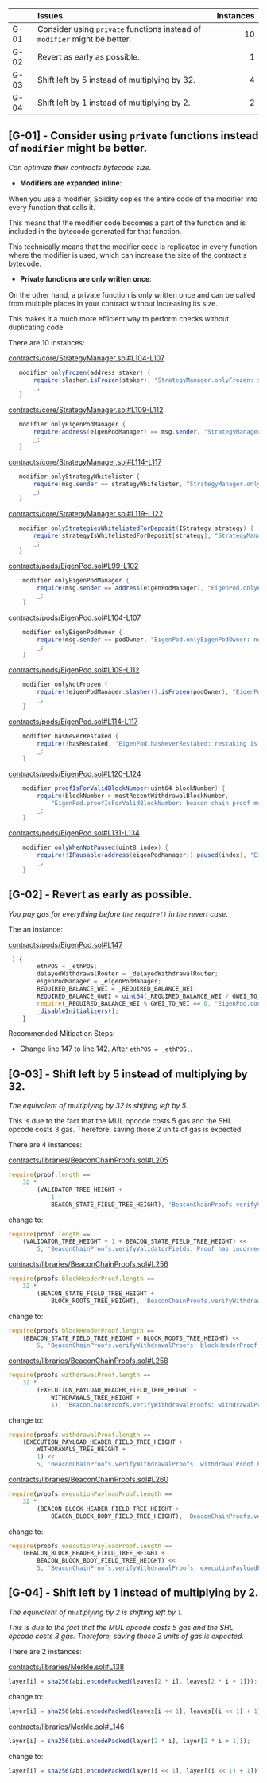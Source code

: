 |      | Issues                                                                    | Instances |
| :--- | :------------------------------------------------------------------------ | --------: |
| G-01 | Consider using `private` functions instead of `modifier` might be better. |        10 |
| G-02 | Revert as early as possible.                                              |         1 |
| G-03 | Shift left by 5 instead of multiplying by 32.                             |         4 |
| G-04 | Shift left by 1 instead of multiplying by 2.                              |         2 |

## [G-01] - Consider using `private` functions instead of `modifier` might be better.

_Can optimize their contracts bytecode size._

-   𝐌𝐨𝐝𝐢𝐟𝐢𝐞𝐫𝐬 𝐚𝐫𝐞 𝐞𝐱𝐩𝐚𝐧𝐝𝐞𝐝 𝐢𝐧𝐥𝐢𝐧𝐞:

When you use a modifier, Solidity copies the entire code of the modifier into every function that calls it.

This means that the modifier code becomes a part of the function and is included in the bytecode generated for that function.

This technically means that the modifier code is replicated in every function where the modifier is used, which can increase the size of the contract's bytecode.

-   𝐏𝐫𝐢𝐯𝐚𝐭𝐞 𝐟𝐮𝐧𝐜𝐭𝐢𝐨𝐧𝐬 𝐚𝐫𝐞 𝐨𝐧𝐥𝐲 𝐰𝐫𝐢𝐭𝐭𝐞𝐧 𝐨𝐧𝐜𝐞:

On the other hand, a private function is only written once and can be called from multiple places in your contract without increasing its size.

This makes it a much more efficient way to perform checks without duplicating code.

There are 10 instances:

[contracts/core/StrategyManager.sol#L104-L107](https://github.com/code-423n4/2023-04-eigenlayer/blob/main/src/contracts/core/StrategyManager.sol#L104-L107)

```java
   modifier onlyFrozen(address staker) {
       require(slasher.isFrozen(staker), "StrategyManager.onlyFrozen: staker has not been frozen");
       _;
   }
```

[contracts/core/StrategyManager.sol#L109-L112](https://github.com/code-423n4/2023-04-eigenlayer/blob/main/src/contracts/core/StrategyManager.sol#L109-L112)

```java
   modifier onlyEigenPodManager {
       require(address(eigenPodManager) == msg.sender, "StrategyManager.onlyEigenPodManager: not the eigenPodManager");
       _;
   }
```

[contracts/core/StrategyManager.sol#L114-L117](https://github.com/code-423n4/2023-04-eigenlayer/blob/main/src/contracts/core/StrategyManager.sol#L114-L117)

```java
   modifier onlyStrategyWhitelister {
       require(msg.sender == strategyWhitelister, "StrategyManager.onlyStrategyWhitelister: not the strategyWhitelister");
       _;
   }
```

[contracts/core/StrategyManager.sol#L119-L122](https://github.com/code-423n4/2023-04-eigenlayer/blob/main/src/contracts/core/StrategyManager.sol#L119-L122)

```java
   modifier onlyStrategiesWhitelistedForDeposit(IStrategy strategy) {
       require(strategyIsWhitelistedForDeposit[strategy], "StrategyManager.onlyStrategiesWhitelistedForDeposit: strategy not whitelisted");
       _;
   }
```

[contracts/pods/EigenPod.sol#L99-L102](https://github.com/code-423n4/2023-04-eigenlayer/blob/main/src/contracts/pods/EigenPod.sol#L99-L102)

```java
    modifier onlyEigenPodManager {
        require(msg.sender == address(eigenPodManager), "EigenPod.onlyEigenPodManager: not eigenPodManager");
        _;
    }
```

[contracts/pods/EigenPod.sol#L104-L107](https://github.com/code-423n4/2023-04-eigenlayer/blob/main/src/contracts/pods/EigenPod.sol#L104-L107)

```java
    modifier onlyEigenPodOwner {
        require(msg.sender == podOwner, "EigenPod.onlyEigenPodOwner: not podOwner");
        _;
    }
```

[contracts/pods/EigenPod.sol#L109-L112](https://github.com/code-423n4/2023-04-eigenlayer/blob/main/src/contracts/pods/EigenPod.sol#L109-L112)

```java
    modifier onlyNotFrozen {
        require(!eigenPodManager.slasher().isFrozen(podOwner), "EigenPod.onlyNotFrozen: pod owner is frozen");
        _;
    }
```

[contracts/pods/EigenPod.sol#L114-L117](https://github.com/code-423n4/2023-04-eigenlayer/blob/main/src/contracts/pods/EigenPod.sol#L114-L117)

```java
    modifier hasNeverRestaked {
        require(!hasRestaked, "EigenPod.hasNeverRestaked: restaking is enabled");
        _;
    }
```

[contracts/pods/EigenPod.sol#L120-L124](https://github.com/code-423n4/2023-04-eigenlayer/blob/main/src/contracts/pods/EigenPod.sol#L120-L124)

```java
    modifier proofIsForValidBlockNumber(uint64 blockNumber) {
        require(blockNumber > mostRecentWithdrawalBlockNumber,
            "EigenPod.proofIsForValidBlockNumber: beacon chain proof must be for block number after mostRecentWithdrawalBlockNumber");
        _;
    }
```

[contracts/pods/EigenPod.sol#L131-L134](https://github.com/code-423n4/2023-04-eigenlayer/blob/main/src/contracts/pods/EigenPod.sol#L131-L134)

```java
    modifier onlyWhenNotPaused(uint8 index) {
        require(!IPausable(address(eigenPodManager)).paused(index), "EigenPod.onlyWhenNotPaused: index is paused in EigenPodManager");
        _;
    }
```

## [G-02] - Revert as early as possible.

_You pay gas for everything before the `require()` in the revert case._

The an instance:

[contracts/pods/EigenPod.sol#L147](https://github.com/code-423n4/2023-04-eigenlayer/blob/main/src/contracts/pods/EigenPod.sol#L147)

```ts
 ) {
        ethPOS = _ethPOS;
        delayedWithdrawalRouter = _delayedWithdrawalRouter;
        eigenPodManager = _eigenPodManager;
        REQUIRED_BALANCE_WEI = _REQUIRED_BALANCE_WEI;
        REQUIRED_BALANCE_GWEI = uint64(_REQUIRED_BALANCE_WEI / GWEI_TO_WEI);
        require(_REQUIRED_BALANCE_WEI % GWEI_TO_WEI == 0, "EigenPod.contructor: _REQUIRED_BALANCE_WEI is not a whole number of gwei");
        _disableInitializers();
    }
```

Recommended Mitigation Steps:

-   Change line 147 to line 142. After `ethPOS = _ethPOS;`.

## [G-03] - Shift left by 5 instead of multiplying by 32.

_The equivalent of multiplying by 32 is shifting left by 5._

This is due to the fact that the MUL opcode costs 5 gas and the SHL opcode costs 3 gas. Therefore, saving those 2 units of gas is expected.

There are 4 instances:

[contracts/libraries/BeaconChainProofs.sol#L205](https://github.com/code-423n4/2023-04-eigenlayer/blob/main/src/contracts/libraries/BeaconChainProofs.sol#L205)

```ts
require(proof.length ==
    32 *
        (VALIDATOR_TREE_HEIGHT +
            1 +
            BEACON_STATE_FIELD_TREE_HEIGHT), 'BeaconChainProofs.verifyValidatorFields: Proof has incorrect length');
```

change to:

```ts
require(proof.length ==
    (VALIDATOR_TREE_HEIGHT + 1 + BEACON_STATE_FIELD_TREE_HEIGHT) <<
        5, 'BeaconChainProofs.verifyValidatorFields: Proof has incorrect length');
```

[contracts/libraries/BeaconChainProofs.sol#L256](https://github.com/code-423n4/2023-04-eigenlayer/blob/main/src/contracts/libraries/BeaconChainProofs.sol#L256)

```ts
require(proofs.blockHeaderProof.length ==
    32 *
        (BEACON_STATE_FIELD_TREE_HEIGHT +
            BLOCK_ROOTS_TREE_HEIGHT), 'BeaconChainProofs.verifyWithdrawalProofs: blockHeaderProof has incorrect length');
```

change to:

```ts
require(proofs.blockHeaderProof.length ==
    (BEACON_STATE_FIELD_TREE_HEIGHT + BLOCK_ROOTS_TREE_HEIGHT) <<
        5, 'BeaconChainProofs.verifyWithdrawalProofs: blockHeaderProof has incorrect length');
```

[contracts/libraries/BeaconChainProofs.sol#L258](https://github.com/code-423n4/2023-04-eigenlayer/blob/main/src/contracts/libraries/BeaconChainProofs.sol#L258)

```ts
require(proofs.withdrawalProof.length ==
    32 *
        (EXECUTION_PAYLOAD_HEADER_FIELD_TREE_HEIGHT +
            WITHDRAWALS_TREE_HEIGHT +
            1), 'BeaconChainProofs.verifyWithdrawalProofs: withdrawalProof has incorrect length');
```

change to:

```ts
require(proofs.withdrawalProof.length ==
    (EXECUTION_PAYLOAD_HEADER_FIELD_TREE_HEIGHT +
        WITHDRAWALS_TREE_HEIGHT +
        1) <<
        5, 'BeaconChainProofs.verifyWithdrawalProofs: withdrawalProof has incorrect length');
```

[contracts/libraries/BeaconChainProofs.sol#L260](https://github.com/code-423n4/2023-04-eigenlayer/blob/main/src/contracts/libraries/BeaconChainProofs.sol#L260)

```ts
require(proofs.executionPayloadProof.length ==
    32 *
        (BEACON_BLOCK_HEADER_FIELD_TREE_HEIGHT +
            BEACON_BLOCK_BODY_FIELD_TREE_HEIGHT), 'BeaconChainProofs.verifyWithdrawalProofs: executionPayloadProof has incorrect length');
```

change to:

```ts
require(proofs.executionPayloadProof.length ==
    (BEACON_BLOCK_HEADER_FIELD_TREE_HEIGHT +
        BEACON_BLOCK_BODY_FIELD_TREE_HEIGHT) <<
        5, 'BeaconChainProofs.verifyWithdrawalProofs: executionPayloadProof has incorrect length');
```

## [G-04] - Shift left by 1 instead of multiplying by 2.

_The equivalent of multiplying by 2 is shifting left by 1._

_This is due to the fact that the MUL opcode costs 5 gas and the SHL opcode costs 3 gas. Therefore, saving those 2 units of gas is expected._

There are 2 instances:

[contracts/libraries/Merkle.sol#L138](https://github.com/code-423n4/2023-04-eigenlayer/blob/main/src/contracts/libraries/Merkle.sol#L138)

```ts
layer[i] = sha256(abi.encodePacked(leaves[2 * i], leaves[2 * i + 1]));
```

change to:

```ts
layer[i] = sha256(abi.encodePacked(leaves[i << 1], leaves[(i << 1) + 1]));
```

[contracts/libraries/Merkle.sol#L146](https://github.com/code-423n4/2023-04-eigenlayer/blob/main/src/contracts/libraries/Merkle.sol#L146)

```ts
layer[i] = sha256(abi.encodePacked(layer[2 * i], layer[2 * i + 1]));
```

change to:

```ts
layer[i] = sha256(abi.encodePacked(layer[i << 1], layer[(i << 1) + 1]));
```
